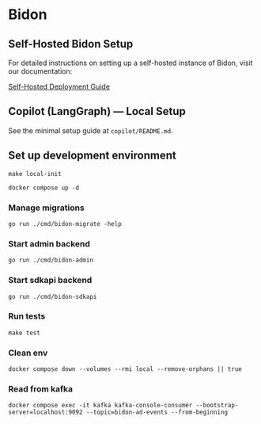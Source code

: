 # Bidon

## Self-Hosted Bidon Setup

For detailed instructions on setting up a self-hosted instance of Bidon, visit our documentation:

[Self-Hosted Deployment Guide](https://docs.bidon.org/docs/server/self-hosted)

## Copilot (LangGraph) — Local Setup
See the minimal setup guide at `copilot/README.md`.

## Set up development environment
```shell
make local-init

docker compose up -d
```

### Manage migrations
```shell
go run ./cmd/bidon-migrate -help
```

### Start admin backend
```shell
go run ./cmd/bidon-admin
```

### Start sdkapi backend
```shell
go run ./cmd/bidon-sdkapi
```

### Run tests
```shell
make test
```

### Clean env
```shell
docker compose down --volumes --rmi local --remove-orphans || true
```

### Read from kafka
```shell
docker compose exec -it kafka kafka-console-consumer --bootstrap-server=localhost:9092 --topic=bidon-ad-events --from-beginning
```
